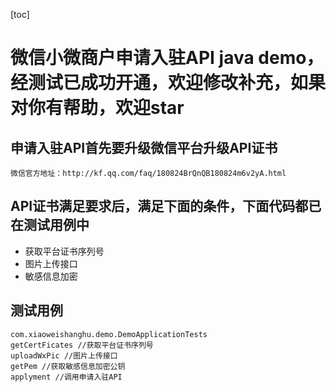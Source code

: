 [toc]

# 微信小微商户申请入驻API java demo，经测试已成功开通，欢迎修改补充，如果对你有帮助，欢迎star

##  申请入驻API首先要升级微信平台升级API证书
```
微信官方地址：http://kf.qq.com/faq/180824BrQnQB180824m6v2yA.html
```

## API证书满足要求后，满足下面的条件，下面代码都已在测试用例中

 - 获取平台证书序列号
 - 图片上传接口
 - 敏感信息加密
 
 
## 测试用例
```$xslt
com.xiaoweishanghu.demo.DemoApplicationTests
getCertFicates //获取平台证书序列号
uploadWxPic //图片上传接口
getPem //获取敏感信息加密公钥
applyment //调用申请入驻API
```
